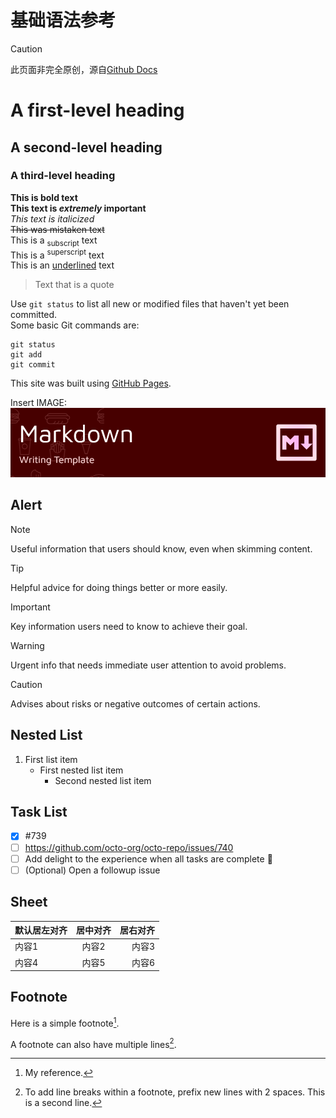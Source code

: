# 基础语法参考
> [!CAUTION]
> 此页面非完全原创，源自[Github Docs](https://docs.github.com/en/get-started/writing-on-github/getting-started-with-writing-and-formatting-on-github/basic-writing-and-formatting-syntax#referencing-external-resources)


# A first-level heading
## A second-level heading
### A third-level heading
**This is bold text**  
**This text is _extremely_ important**  
_This text is italicized_  
~~This was mistaken text~~  
This is a <sub>subscript</sub> text  
This is a <sup>superscript</sup> text  
This is an <ins>underlined</ins> text
> Text that is a quote  

Use `git status` to list all new or modified files that haven't yet been committed.  
Some basic Git commands are:
```
git status
git add
git commit
```  
This site was built using [GitHub Pages](https://pages.github.com/).  

Insert IMAGE:
![Headimg](/HEAD.png)

## Alert
> [!NOTE]
> Useful information that users should know, even when skimming content.

> [!TIP]
> Helpful advice for doing things better or more easily.

> [!IMPORTANT]
> Key information users need to know to achieve their goal.

> [!WARNING]
> Urgent info that needs immediate user attention to avoid problems.

> [!CAUTION]
> Advises about risks or negative outcomes of certain actions.

## Nested List
1. First list item
    - First nested list item
        - Second nested list item
## Task List
- [x] #739
- [ ] https://github.com/octo-org/octo-repo/issues/740
- [ ] Add delight to the experience when all tasks are complete :tada:
- [ ] \(Optional) Open a followup issue

## Sheet
| 默认居左对齐 | 居中对齐 | 居右对齐 |
| ---------- | :-----: | -----: |
| 内容1       | 内容2   | 内容3   |
| 内容4       | 内容5   | 内容6   |


## Footnote
Here is a simple footnote[^1].

A footnote can also have multiple lines[^2].

[^1]: My reference.
[^2]: To add line breaks within a footnote, prefix new lines with 2 spaces.
  This is a second line.